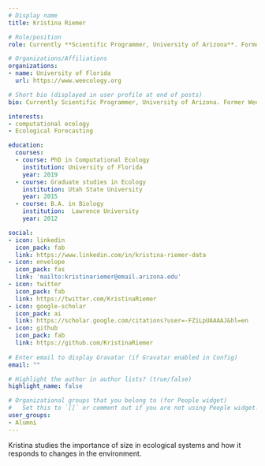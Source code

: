 ```yaml
---
# Display name
title: Kristina Riemer

# Role/position
role: Currently **Scientific Programmer, University of Arizona**. Former Weecology PhD Student

# Organizations/Affiliations
organizations:
- name: University of Florida
  url: https://www.weecology.org

# Short bio (displayed in user profile at end of posts)
bio: Currently Scientific Programmer, University of Arizona. Former Weecology PhD Student

interests:
- computational ecology
- Ecological Forecasting

education:
  courses:
  - course: PhD in Computational Ecology
    institution: University of Florida
    year: 2019
  - course: Graduate studies in Ecology
    institution: Utah State University
    year: 2015
  - course: B.A. in Biology
    institution:  Lawrence University
    year: 2012

social:
- icon: linkedin
  icon_pack: fab
  link: https://www.linkedin.com/in/kristina-riemer-data
- icon: envelope
  icon_pack: fas
  link: 'mailto:kristinariemer@email.arizona.edu'
- icon: twitter
  icon_pack: fab
  link: https://twitter.com/KristinaRiemer
- icon: google-scholar
  icon_pack: ai
  link: https://scholar.google.com/citations?user=-FZiLpUAAAAJ&hl=en
- icon: github
  icon_pack: fab
  link: https://github.com/KristinaRiemer
  
# Enter email to display Gravatar (if Gravatar enabled in Config)
email: ""

# Highlight the author in author lists? (true/false)
highlight_name: false

# Organizational groups that you belong to (for People widget)
#   Set this to `[]` or comment out if you are not using People widget.
user_groups:
- Alumni
---
```


Kristina studies the importance of size in ecological systems and how it responds to changes in the environment. 
